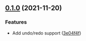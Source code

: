 ## [0.1.0](https://github.com/deep-entertainment/godot-epic-anchors/compare/0.0.1...0.1.0) (2021-11-20)


### Features

* Add undo/redo support ([3e04f4f](https://github.com/deep-entertainment/godot-epic-anchors/commit/3e04f4f30c69caf66ec29299d0a3ecede61043fc))




